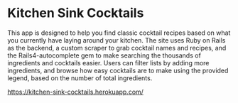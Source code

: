 # Kitchen Sink Cocktails


This app is designed to help you find classic cocktail recipes based on what you currently have laying around your kitchen. The site uses Ruby on Rails as the backend, a custom scraper to grab cocktail names and recipes, and the Rails4-autocomplete gem to make searching the thousands of ingredients and cocktails easier. Users can filter lists by adding more ingredients, and browse how easy cocktails are to make using the provided legend, based on the number of total ingredients.

https://kitchen-sink-cocktails.herokuapp.com/
